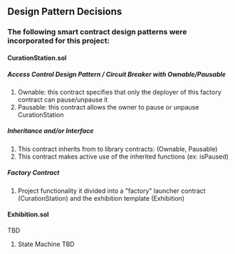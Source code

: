 ## Design Pattern Decisions

### The following smart contract design patterns were incorporated for this project:

#### CurationStation.sol

##### Access Control Design Pattern / Circuit Breaker with Ownable/Pausable
1. Ownable: this contract specifies that only the deployer of this factory contract can pause/unpause it
2. Pausable: this contract allows the owner to pause or unpause CurationStation

##### Inheritance and/or Interface
1. This contract inherits from to library contracts: (Ownable, Pausable)
2. This contract makes active use of the inherited functions (ex: isPaused)

##### Factory Contract
1. Project functionality it divided into a "factory" launcher contract (CurationStation) and the exhibition template (Exhibition)


#### Exhibition.sol

TBD
1. State Machine TBD










